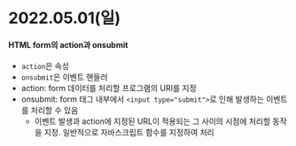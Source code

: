 # 2022.05.01(일)

#### HTML form의 action과 onsubmit
+ `action`은 속성
+ `onsubmit`은 이벤트 핸들러
+ action: form 데이터를 처리할 프로그램의 URI를 지정
+ onsubmit: form 태그 내부에서 `<input type="submit">`로 인해 발생하는 이벤트를 처리할 수 있음
    - 이벤트 발생과 action에 지정된 URL이 적용되는 그 사이의 시점에 처리할 동작을 지정. 일반적으로 자바스크립트 함수를 지정하여 처리